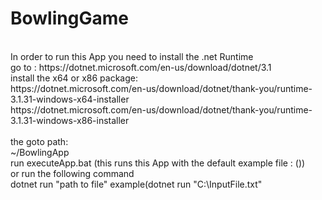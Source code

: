 # BowlingGame
<br/>
In order to run this App you need to install the .net Runtime<br/>
go to : https://dotnet.microsoft.com/en-us/download/dotnet/3.1<br/>
install the  x64 or x86 package:<br/>
https://dotnet.microsoft.com/en-us/download/dotnet/thank-you/runtime-3.1.31-windows-x64-installer<br/>
https://dotnet.microsoft.com/en-us/download/dotnet/thank-you/runtime-3.1.31-windows-x86-installer<br/>
<br/>
the goto path:<br/>
~/BowlingApp<br/>
run executeApp.bat (this runs this App with the default example file : ())<br/>
or run the following command<br/>
dotnet run "path to file" example(dotnet run "C:\InputFile.txt"<br/>
